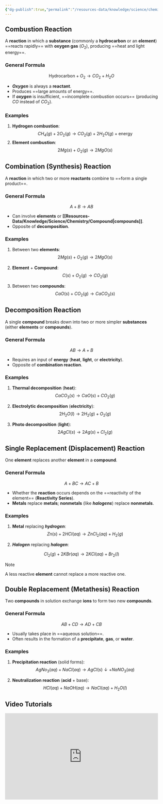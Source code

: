 ```yaml
---
{"dg-publish":true,"permalink":"/resources-data/knowledge/science/chemistry/chemical-reaction/types-of-chemical-reactions/"}
---
```


## Combustion Reaction
A **reaction** in which a **substance** (commonly a **hydrocarbon** or an **element**) ==reacts rapidly== with **oxygen gas** ($O_2$), producing ==heat and light energy==.

### General Formula
$$\text{Hydrocarbon} + O_2 \rightarrow CO_2 + H_2O$$

* ***Oxygen*** is always a **reactant**.
* Produces ==large amounts of energy==.
* If ***oxygen*** is insufficient, ==incomplete combustion occurs== (producing $CO$ instead of $CO_2$).

### Examples
1. **Hydrogen combustion**:
$$CH_4(g) + 2O_2(g) \rightarrow CO_2(g) + 2H_2O(g) + \text{energy}$$ 
2. **Element combustion**:
$$2Mg(s) + O_2(g) \rightarrow 2MgO(s)$$

## Combination (Synthesis) Reaction
A **reaction** in which two or more **reactants** combine to ==form a single product==.

### General Formula
$$A + B \rightarrow AB$$

* Can involve **elements** or **[[Resources-Data/Knowledge/Science/Chemistry/Compound\|compounds]]**.
* Opposite of **decomposition**.

### Examples
1. Between two **elements**:
$$2Mg(s) + O_2(g) \rightarrow 2MgO(s)$$

2. **Element** + **Compound**:
$$C(s) + O_2(g) \rightarrow CO_2(g)$$

3. Between two **compounds**:
$$CaO(s) + CO_2(g) \rightarrow CaCO_3(s)$$

## Decomposition Reaction
A single **compound** breaks down into two or more simpler **substances** (either **elements** or **compounds**).

### General Formula
$$AB \rightarrow A + B$$

* Requires an input of **energy** (**heat**, **light**, or **electricity**).
* Opposite of **combination reaction**.

### Examples
1. **Thermal decomposition** (**heat**):
$$CaCO_3(s) \rightarrow CaO(s) + CO_2(g)$$ 
2. **Electrolytic decomposition** (**electricity**):
$$2H_2O(l) \rightarrow 2H_2(g) + O_2(g)$$

3. **Photo decomposition** (**light**):
$$2AgCl(s) \rightarrow 2Ag(s) + Cl_2(g)$$

## Single Replacement (Displacement) Reaction
One **element** replaces another **element** in a **compound**.

### General Formula
$$A + BC \rightarrow AC + B$$

* Whether the **reaction** occurs depends on the ==reactivity of the element== (**Reactivity Series**).
* **Metals** replace **metals**; **nonmetals** (like ***halogens***) replace **nonmetals**.

### Examples
1. **Metal** replacing ***hydrogen***:
$$Zn(s) + 2HCl(aq) \rightarrow ZnCl_2(aq) + H_2(g)$$

2. ***Halogen*** replacing ***halogen***:

$$Cl_2(g) + 2KBr(aq) \rightarrow 2KCl(aq) + Br_2(l)$$

> [!note]
> A less reactive **element** cannot replace a more reactive one.


## Double Replacement (Metathesis) Reaction
Two **compounds** in solution exchange **ions** to form two new **compounds**.

### General Formula
$$AB + CD \rightarrow AD + CB$$

* Usually takes place in ==aqueous solution==.
* Often results in the formation of a **precipitate**, **gas**, or **water**.

### Examples
1. **Precipitation reaction** (solid forms):
$$AgNo_3(aq) + NaCl(aq) \rightarrow AgCl(s)\downarrow + NaNO_3(aq)$$

2. **Neutralization reaction** (**acid** + base):
$$HCl(aq) + NaOH(aq) \rightarrow NaCl(aq) + H_2O(l)$$

## Video Tutorials

<iframe src="https://www.youtube.com/embed/iIJD8RNLpS0" title="" style="width:100%; aspect-ratio:16/9" loading="lazy" frameborder="0" allow="accelerometer; autoplay; clipboard-write; encrypted-media; gyroscope; picture-in-picture; web-share" allowfullscreen></iframe>